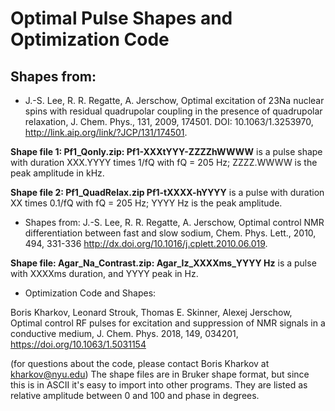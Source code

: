 # Optimal Pulse Shapes and Optimization Code

## Shapes from:
* J.-S. Lee, R. R. Regatte, A. Jerschow, Optimal excitation of 23Na nuclear spins with residual quadrupolar coupling in the presence of quadrupolar relaxation, J. Chem. Phys., 131, 2009, 174501. DOI: 10.1063/1.3253970, http://link.aip.org/link/?JCP/131/174501.

**Shape file 1: Pf1_Qonly.zip: Pf1-XXXtYYY-ZZZZhWWWW** is a pulse shape with duration XXX.YYYY times 1/fQ with fQ = 205 Hz; ZZZZ.WWWW is the peak amplitude in kHz.

**Shape file 2: Pf1_QuadRelax.zip Pf1-tXXXX-hYYYY** is a pulse with duration XX times 0.1/fQ with fQ = 205 Hz; YYYY Hz is the peak amplitude.

* Shapes from: 
J.-S. Lee, R. R. Regatte, A. Jerschow, Optimal control NMR differentiation between fast and slow sodium, Chem. Phys. Lett., 2010, 494, 331-336 http://dx.doi.org/10.1016/j.cplett.2010.06.019.

**Shape file: Agar_Na_Contrast.zip: Agar_Iz_XXXXms_YYYY Hz** is a pulse with XXXXms duration, and YYYY peak in Hz.

* Optimization Code and Shapes: 

Boris Kharkov, Leonard Strouk, Thomas E. Skinner, Alexej Jerschow, Optimal control RF pulses for excitation and suppression of NMR signals in a conductive medium, J. Chem. Phys. 2018, 149, 034201, https://doi.org/10.1063/1.5031154

(for questions about the code, please contact Boris Kharkov at kharkov@nyu.edu)
The shape files are in Bruker shape format, but since this is in ASCII it's easy to import into other programs. They are listed as relative amplitude between 0 and 100 and phase in degrees.
